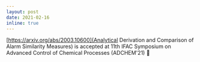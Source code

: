 ```yaml
---
layout: post
date: 2021-02-16
inline: true
---
```


[https://arxiv.org/abs/2003.10600](Analytical Derivation and Comparison of Alarm Similarity Measures) is accepted at 11th IFAC Symposium on Advanced Control of Chemical Processes (ADCHEM'21) 🥐
